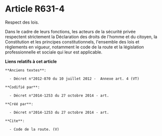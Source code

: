 # Article R631-4

Respect des lois.

Dans le cadre de leurs fonctions, les acteurs de la sécurité privée respectent strictement la Déclaration des droits de
l'homme et du citoyen, la Constitution et les principes constitutionnels, l'ensemble des lois et règlements en vigueur,
notamment le code de la route et la législation professionnelle et sociale qui leur est applicable.

**Liens relatifs à cet article**

	**Anciens textes**:

	  - Décret n°2012-870 du 10 juillet 2012 -  Annexe art. 4 (VT)

	**Codifié par**:

	  - Décret n°2014-1253 du 27 octobre 2014 - art.

	**Créé par**:

	  - Décret n°2014-1253 du 27 octobre 2014 - art.

	**Cite**:

	  - Code de la route. (V)
